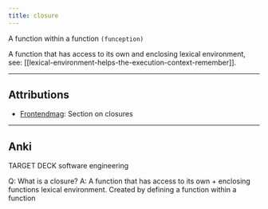 ```yaml
---
title: closure
---
```

A function within a function `(funception)`

A function that has access to its own and enclosing lexical environment, see: [[lexical-environment-helps-the-execution-context-remember]].


---
## Attributions
- [Frontendmag](https://www.frontendmag.com/tutorials/lexical-environment-in-javascript/): Section on closures

---
## Anki

TARGET DECK
software engineering

Q: What is a closure?
A: A function that has access to its own + enclosing functions lexical environment. Created by defining a function within a function
<!--ID: 1701896791302-->

